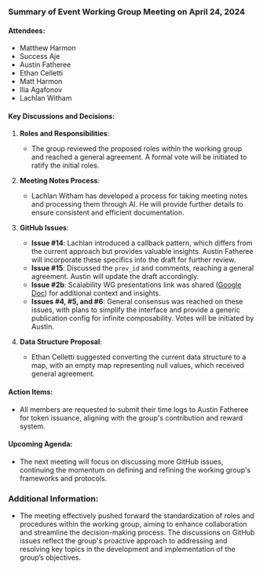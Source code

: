 ### Summary of Event Working Group Meeting on April 24, 2024

#### Attendees:
- Matthew Harmon
- Success Aje
- Austin Fatheree
- Ethan Celletti
- Matt Harmon
- Ilia Agafonov
- Lachlan Witham

#### Key Discussions and Decisions:

1. **Roles and Responsibilities**:
   - The group reviewed the proposed roles within the working group and reached a general agreement. A formal vote will be initiated to ratify the initial roles.

2. **Meeting Notes Process**:
   - Lachlan Witham has developed a process for taking meeting notes and processing them through AI. He will provide further details to ensure consistent and efficient documentation.

3. **GitHub Issues**:
   - **Issue #14**: Lachlan introduced a callback pattern, which differs from the current approach but provides valuable insights. Austin Fatheree will incorporate these specifics into the draft for further review.
   - **Issue #15**: Discussed the `prev_id` and comments, reaching a general agreement. Austin will update the draft accordingly.
   - **Issue #2b**: Scalability WG presentations link was shared ([Google Doc](https://docs.google.com/document/d/11L9_MvoW12JTWH71T6i3ULskjj9b3Gec0oBPVR83ZsE/edit)) for additional context and insights.
   - **Issues #4, #5, and #6**: General consensus was reached on these issues, with plans to simplify the interface and provide a generic publication config for infinite composability. Votes will be initiated by Austin.

4. **Data Structure Proposal**:
   - Ethan Celletti suggested converting the current data structure to a map, with an empty map representing null values, which received general agreement.

#### Action Items:
- All members are requested to submit their time logs to Austin Fatheree for token issuance, aligning with the group's contribution and reward system.

#### Upcoming Agenda:
- The next meeting will focus on discussing more GitHub issues, continuing the momentum on defining and refining the working group's frameworks and protocols.

### Additional Information:
- The meeting effectively pushed forward the standardization of roles and procedures within the working group, aiming to enhance collaboration and streamline the decision-making process. The discussions on GitHub issues reflect the group's proactive approach to addressing and resolving key topics in the development and implementation of the group’s objectives.
